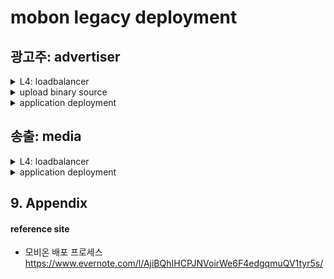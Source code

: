 # mobon legacy deployment

## 광고주: advertiser

<details>
<summary>L4: loadbalancer</summary>
<div markdown="1" desc="admin / enliple20!#">

$ telnet 119.205.238.46 23  
```
# /info/slb/virt 45

# /stats/slb/virt 29

# /cfg/slb/real 32
# dis
# diff
# ena
# apply
# save
```

</div>
</details>

<details>
<summary>upload binary source</summary>
<div markdown="1">

$ sftp -P 7722 sjlee@10.251.0.3:/home/dreamsearch/public_html
```
# put

```

</div>
</details>

<details>
<summary>application deployment</summary>
<div markdown="1">

$ ssh sjlee@10.251.0.32 -p 7722
```
$ su -

$ sh /root/shell/was_sync.sh

```

</div>
</details>

## 송출: media

<details>
<summary>L4: loadbalancer</summary>
<div markdown="1" desc="admin / enliple20!#">

$ telnet 119.205.238.30 23  
```
# /info/slb/virt 45

# /stats/slb/virt 29

# /cfg/slb/real 32
# dis
# diff
# ena
# apply
# save
```

</div>
</details>

<details>
<summary>application deployment</summary>
<div markdown="1">

$ ssh sjlee@10.251.0.4 -p 7722
```
$ su -

$ sh /root/shell/was_sync.sh

```

</div>
</details>

## 9. Appendix

#### reference site

+ 모비온 배포 프로세스
https://www.evernote.com/l/AjiBQhIHCPJNVoirWe6F4edgqmuQV1tyr5s/
